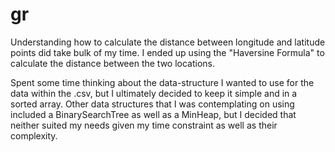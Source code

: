 # gr


Understanding how to calculate the distance between longitude and latitude points did take bulk of my time. I ended up using the "Haversine Formula" to calculate the distance between the two locations.

Spent some time thinking about the data-structure I wanted to use for the data within the .csv, but I ultimately decided to keep it simple and in a sorted array. Other data structures that I was contemplating on using included a BinarySearchTree as well as a MinHeap, but I decided that neither suited my needs given my time constraint as well as their complexity.